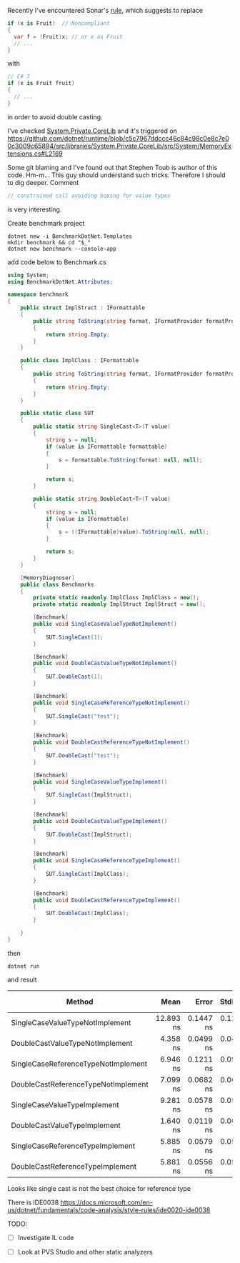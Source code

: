 Recently I've encountered Sonar's [rule](https://rules.sonarsource.com/csharp/RSPEC-3247), which suggests to replace
```csharp
if (x is Fruit)  // Noncompliant
{
  var f = (Fruit)x; // or x as Fruit
  // ...
}
```
with
```csharp
// C# 7
if (x is Fruit fruit)
{
  // ...
}
```
in order to avoid double casting.

I've checked [System.Private.CoreLib](https://github.com/dotnet/runtime/tree/c5c7967ddccc46c84c98c0e8c7e00c3009c65894/src/libraries/System.Private.CoreLib) and it's triggered on https://github.com/dotnet/runtime/blob/c5c7967ddccc46c84c98c0e8c7e00c3009c65894/src/libraries/System.Private.CoreLib/src/System/MemoryExtensions.cs#L2169

Some git blaming and I've found out that Stephen Toub is author of this code. Hm-m... This guy should understand such tricks. Therefore I should to dig deeper. Comment
```csharp
// constrained call avoiding boxing for value types
```
is very interesting.

Create benchmark project
```shell
dotnet new -i BenchmarkDotNet.Templates
mkdir benchmark && cd "$_"
dotnet new benchmark --console-app
```

add code below to Benchmark.cs
```csharp
using System;
using BenchmarkDotNet.Attributes;

namespace benchmark
{
    public struct ImplStruct : IFormattable
    {
        public string ToString(string format, IFormatProvider formatProvider)
        {
            return string.Empty;
        }
    }

    public class ImplClass : IFormattable
    {
        public string ToString(string format, IFormatProvider formatProvider)
        {
            return string.Empty;
        }
    }

    public static class SUT
    {
        public static string SingleCast<T>(T value)
        {
            string s = null;
            if (value is IFormattable formattable)
            {
                s = formattable.ToString(format: null, null);
            }

            return s;
        }

        public static string DoubleCast<T>(T value)
        {
            string s = null;
            if (value is IFormattable)
            {
                s = ((IFormattable)value).ToString(null, null);
            }

            return s;
        }
    }

    [MemoryDiagnoser]
    public class Benchmarks
    {
        private static readonly ImplClass ImplClass = new();
        private static readonly ImplStruct ImplStruct = new();

        [Benchmark]
        public void SingleCaseValueTypeNotImplement()
        {
            SUT.SingleCast(1);
        }

        [Benchmark]
        public void DoubleCastValueTypeNotImplement()
        {
            SUT.DoubleCast(1);
        }

        [Benchmark]
        public void SingleCaseReferenceTypeNotImplement()
        {
            SUT.SingleCast("test");
        }

        [Benchmark]
        public void DoubleCastReferenceTypeNotImplement()
        {
            SUT.DoubleCast("test");
        }

        [Benchmark]
        public void SingleCaseValueTypeImplement()
        {
            SUT.SingleCast(ImplStruct);
        }

        [Benchmark]
        public void DoubleCastValueTypeImplement()
        {
            SUT.DoubleCast(ImplStruct);
        }

        [Benchmark]
        public void SingleCaseReferenceTypeImplement()
        {
            SUT.SingleCast(ImplClass);
        }

        [Benchmark]
        public void DoubleCastReferenceTypeImplement()
        {
            SUT.DoubleCast(ImplClass);
        }

    }
}
```

then
```
dotnet run
```
and result

|                              Method |      Mean |     Error |    StdDev |  Gen 0 | Gen 1 | Gen 2 | Allocated |
|------------------------------------ |----------:|----------:|----------:|-------:|------:|------:|----------:|
|     SingleCaseValueTypeNotImplement | 12.893 ns | 0.1447 ns | 0.1283 ns | 0.0076 |     - |     - |      24 B |
|     DoubleCastValueTypeNotImplement |  4.358 ns | 0.0499 ns | 0.0467 ns |      - |     - |     - |         - |
| SingleCaseReferenceTypeNotImplement |  6.946 ns | 0.1211 ns | 0.0945 ns |      - |     - |     - |         - |
| DoubleCastReferenceTypeNotImplement |  7.099 ns | 0.0682 ns | 0.0605 ns |      - |     - |     - |         - |
|        SingleCaseValueTypeImplement |  9.281 ns | 0.0578 ns | 0.0541 ns | 0.0076 |     - |     - |      24 B |
|        DoubleCastValueTypeImplement |  1.640 ns | 0.0119 ns | 0.0099 ns |      - |     - |     - |         - |
|    SingleCaseReferenceTypeImplement |  5.885 ns | 0.0579 ns | 0.0541 ns |      - |     - |     - |         - |
|    DoubleCastReferenceTypeImplement |  5.881 ns | 0.0556 ns | 0.0520 ns |      - |     - |     - |         - |

Looks like single cast is not the best choice for reference type 

There is IDE0038
https://docs.microsoft.com/en-us/dotnet/fundamentals/code-analysis/style-rules/ide0020-ide0038

TODO:

- [ ] Investigate IL code

- [ ] Look at PVS Studio and other static analyzers
